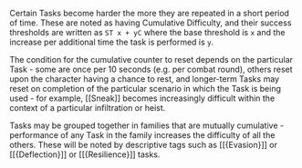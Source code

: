 Certain Tasks become harder the more they are repeated in a short period of time. These are noted as having Cumulative Difficulty, and their success thresholds are written as `ST x + yC` where the base threshold is `x` and the increase per additional time the task is performed is `y`.

The condition for the cumulative counter to reset depends on the particular Task - some are once per 10 seconds (e.g. per combat round), others reset upon the character having a chance to rest, and longer-term Tasks may reset on completion of the particular scenario in which the Task is being used - for example, [[Sneak]] becomes increasingly difficult within the context of a particular infiltration or heist.

Tasks may be grouped together in families that are mutually cumulative - performance of any Task in the family increases the difficulty of all the others. These will be noted by descriptive tags such as [[{Evasion}]] or [[{Deflection}]] or [[{Resilience}]] tasks.